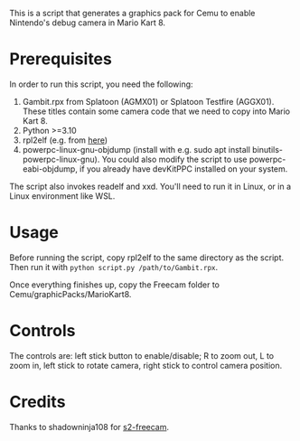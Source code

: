 This is a script that generates a graphics pack for Cemu to enable Nintendo's debug camera in Mario Kart 8.

# Prerequisites
In order to run this script, you need the following:
1. Gambit.rpx from Splatoon (AGMX01) or Splatoon Testfire (AGGX01). These titles contain some camera code that we need to copy into Mario Kart 8.
2. Python >=3.10
3. rpl2elf (e.g. from [here](https://github.com/Relys/rpl2elf))
4. powerpc-linux-gnu-objdump (install with e.g. sudo apt install binutils-powerpc-linux-gnu). You could also modify the script to use powerpc-eabi-objdump, if you already have devKitPPC installed on your system.

The script also invokes readelf and xxd. You'll need to run it in Linux, or in a Linux environment like WSL.

# Usage
Before running the script, copy rpl2elf to the same directory as the script. Then run it with `python script.py /path/to/Gambit.rpx`.

Once everything finishes up, copy the Freecam folder to Cemu/graphicPacks/MarioKart8.

# Controls
The controls are: left stick button to enable/disable; R to zoom out, L to zoom in, left stick to rotate camera, right stick to control camera position.

# Credits
Thanks to shadowninja108 for [s2-freecam](https://github.com/shadowninja108/s2-freecam/tree/main).